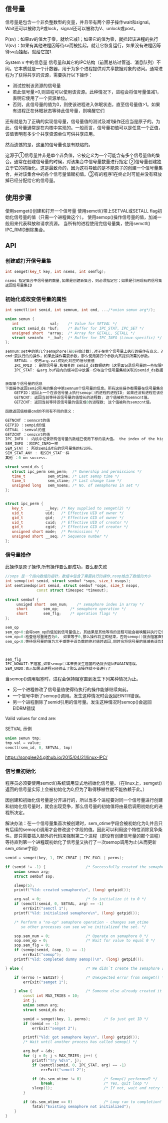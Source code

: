 ## 信号量
信号量是包含一个非负整数型的变量，并且带有两个原子操作wait和signal。
Wait还可以被称为P或lock，signal还可以被称为V、unlock或post。

P(sv)：如果sv的值大于零，就给它减1；如果它的值为零，就挂起该进程的执行
V(sv)：如果有其他进程因等待sv而被挂起，就让它恢复运行，如果没有进程因等待sv而挂起，就给它加1.

System v 中的信息量
信号量和其它的IPC结构（前面总结过管道、消息队列）不同。它本质就是一个计数器，用于为多个进程提供对共享数据对象的访问。通常进程为了获得共享的资源，需要执行以下操作：
- 测试控制该资源的信号量
- 若此信号量>0,则进程可以使用该资源。此种情况下，进程会将信号量值减1，表明它使用了一个资源单位。
- 否则，此信号量的值为0，则使该进程进入休眠状态，直至信号量值>1。如果有进程正在休眠状态等待此信号量，则唤醒它们

还有就是为了正确的实现信号量，信号量值的测试及减1操作还应当是原子的。为此，信号量通常是在内核中实现的。一般而言，信号量初值可以是任意一个正值，该值表明有多少个共享资源单位可供共享应用。


然而遗憾的是，这里的信号量也是有缺陷的。

这源于①信号量并非是单个非负值，它被定义为一个可能含有多个信号量值的集合。通常在创建信号量的时候，对该集合中信号量数量进行指定 ②信号量创建独立于它的初始化。这是最致命的，因为这将导致的是不能原子的创建一个信号量集合，并对该集合中的各个信号量值赋初值。③有的程序1在终止时可能并没有释放掉已经分配给它的信号量。

 


## 使用步骤
使用semget()创建和打开一个信号量
使用semctl()带上SETVAL或SETALL flag初始化信号量的值（只需一个进程做这个）。
使用semop()操作信号量的值，加减一般用来代表释放和请求资源。
当所有的进程使用完信号量集，使用semctl() IPC_RMID删除集合。

## API
### 创建或打开信号量集
```cpp
int semget(key_t key, int nsems, int semflg);

nsems 指定集合中信号量的数量,如果是创建新集合，则必须指定它；如果是引用现有的信号集（通常客户进程中），则将其指定为0.
返回信号量集ID
```

### 初始化或改变信号量的属性
```cpp
int semctl(int semid, int semnum, int cmd, .../*union semun arg*/);

union semun {
   int              val;    /* Value for SETVAL */
   struct semid_ds *buf;    /* Buffer for IPC_STAT, IPC_SET */
   unsigned short  *array;  /* Array for GETALL, SETALL */
   struct seminfo  *__buf;  /* Buffer for IPC_INFO (Linux-specific) */
};

semnum:set中的第几个semaphore(从0开始计数),对于在单个信号量上执行的操作有意义，对于其他操作则会忽略这个参数，并且可以将其设置为0。
cmd:要执行的的操作，如果此操作需要参数，那么使用第四个参数向其提供所需的参数。
	SETVAL : 使用arg.val初始化对应的信号量值
	IRC_RMID : 删除信号量,和相关的 semid_ds数据结构（这里面记录信号量的一些权限啊、操作时间等）
	IPC_STAT: 在arg.buf指向的缓冲区中放置一份与这个信号量集相关联的semid_ds数据结构的副本。


获取单个信号量的信息
下面操作返回semid引用的集合中第semnum个信号量的信息。所有这些操作都需要在信号量集合中具备读权限，并且无需arg参数。
	GETPID：返回上一个在该信号量上执行semop()的进程的进程ID; 如果还没有进程在该信号量上执行semop()，那么就返回0。
	GETNCNT: 返回当前等待该信号量的值增长的进程数; 这个值被称为semncnt值。
	GETZCNT: 返回当前等待该信号量的值变成0的进程数; 这个值被称为semzcnt值。

函数返回值根据cmd的不同有不同的意义：

GETNCNT ：semncnt的值
GETPID ：sempid的值
GETVAL ：semval的值
GETZCNT ：semzcnt的值
IPC_INFO ： 内核中记录所有信号量的数组已使用下标的最大值。 the index of the highest used entry in the kernel’s internal array recording information about all semaphore sets. (This information can be used with repeated SEM_STAT or SEM_STAT_ANY operations to obtain information about all semaphore sets on the system.)
SEM_INFO ：和IPC_INFO一样
SEM_STAT ： 所给semid对应的信号量集的标识符。
SEM_STAT_ANY ： 和SEM_STAT一样
其他 ：0 on success.

struct semid_ds {
   struct ipc_perm sem_perm;  /* Ownership and permissions */
   time_t          sem_otime; /* Last semop time */
   time_t          sem_ctime; /* Last change time */
   unsigned long   sem_nsems; /* No. of semaphores in set */
};


struct ipc_perm {
   key_t          __key; /* Key supplied to semget(2) */
   uid_t          uid;   /* Effective UID of owner */
   gid_t          gid;   /* Effective GID of owner */
   uid_t          cuid;  /* Effective UID of creator */
   gid_t          cgid;  /* Effective GID of creator */
   unsigned short mode;  /* Permissions */
   unsigned short __seq; /* Sequence number */
};
```

### 信号量操作 
此操作是原子操作,所有操作要么都成功，要么都失败
```cpp
//sops 是一个指向数组的指针，数组中包含了需要执行的操作,nsop给出了数组的大小
int semop(int semid, struct sembuf *sops, size_t nsops);
int semtimedop(int semid, struct sembuf *sops, size_t nsops,
              const struct timespec *timeout);
              
struct sembuf {
     unsiged short  sem_num;    /* semaphore index in array */
     short       sem_op;     /* semaphore operation */
     short       sem_flg;    /* operation flags */
};              

sem_op
sem_op>0:会将sem_op的值加到信号量值上，其结果是其他等待的进程可能会被唤醒并执行它们的操作。调用进程必须具备在信号量上的修改(写)权限。
sem_op=0:检查信号量是否为0， 如果等于0,那么操作将立即结束，否则semop()就会阻塞直到信号量值变成0为止。调用进程必须要具备在信号量上的读权限。
sem_op<0:等待信号量的值为大于或等于该负数的绝对值时返回,同时会将信号量的值减去该负数的绝对值



sem_flg
IPC_NOWAIT:不阻塞,如果semop()本来要发生阻塞的话就会返回EAGAIN错误。
SEM_UNDO:表示如果该进程已经终止了那么该操作就不会进行了
```

当semop()调用阻塞时，进程会保持阻塞直到发生下列某种情况为止。
- 另一个进程修改了信号量值使得待执行的操作能够继续向前。
- 一个信号中断了semop()调用。发生这种情况时会返回EINTR错误。
- 另一个进程删除了semid引用的信号量。发生这种情况时semop()会返回EIDRM错误







Valid values for cmd are:

SETVAL
示例
```cpp
union semun tmp;
tmp.val = value;
semctl(sem_id, 0, SETVAL, tmp)
```



https://songlee24.github.io/2015/04/21/linux-IPC/





### 信号量初始化
程序员必须要使用semctl()系统调用显式地初始化信号量。（在linux上，semget()返回的信号量实际上会被初始化为0,但为了取得移植性就不能依赖于此。）

因创建和初始化信号量是分开进行的，所以当多个进程要对同一个信号量进行创建和初始化信号量时，就会出现竞争，那么信号量的初始值将由最后调用初始化的进程所决定。

解决办法：在一个信号量集首次被创建时，sem_otime字段会被初始化为0,并且只有后续的semop()调用才会修改这个字段的值。因此可以利用这个特性消除竞争条件。即只需要插入额外的代码来强制第二个进程（即没有创建信号量的那个进程）等待直到第一个进程既初始化了信号量又执行了一次semop调用为止(从而更新sem_otime字段)

```cpp
semid = semget(key, 1, IPC_CREAT | IPC_EXCL | perms);

if (semid != -1) {                  /* Successfully created the semaphore */
    union semun arg;
    struct sembuf sop;

    sleep(5);
    printf("%ld: created semaphore\n", (long) getpid());

    arg.val = 0;                    /* So initialize it to 0 */
    if (semctl(semid, 0, SETVAL, arg) == -1)
        errExit("semctl 1");
    printf("%ld: initialized semaphore\n", (long) getpid());

    /* Perform a "no-op" semaphore operation - changes sem_otime
       so other processes can see we`ve initialized the set. */

    sop.sem_num = 0;                /* Operate on semaphore 0 */
    sop.sem_op = 0;                 /* Wait for value to equal 0 */
    sop.sem_flg = 0;
    if (semop(semid, &sop, 1) == -1)
        errExit("semop");
    printf("%ld: completed dummy semop()\n", (long) getpid());

} else {                            /* We didn`t create the semaphore set */

    if (errno != EEXIST) {          /* Unexpected error from semget() */
        errExit("semget 1");

    } else {                        /* Someone else already created it */
        const int MAX_TRIES = 10;
        int j;
        union semun arg;
        struct semid_ds ds;

        semid = semget(key, 1, perms);      /* So just get ID */
        if (semid == -1)
            errExit("semget 2");

        printf("%ld: got semaphore key\n", (long) getpid());
        /* Wait until another process has called semop() */

        arg.buf = &ds;
        for (j = 0; j < MAX_TRIES; j++) {
            printf("Try %d\n", j);
            if (semctl(semid, 0, IPC_STAT, arg) == -1)
                errExit("semctl 2");

            if (ds.sem_otime != 0)          /* Semop() performed? */
                break;                      /* Yes, quit loop */
            sleep(1);                       /* If not, wait and retry */
        }

        if (ds.sem_otime == 0)              /* Loop ran to completion! */
            fatal("Existing semaphore not initialized");
    }
}
```

